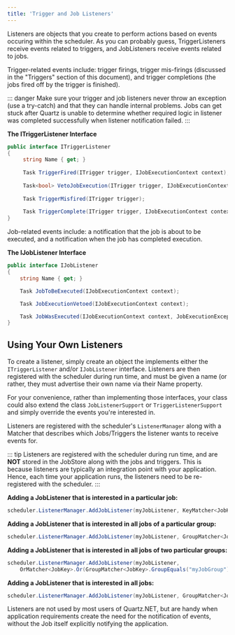 ```yaml
---
title: 'Trigger and Job Listeners'
---
```


Listeners are objects that you create to perform actions based on events occuring within the scheduler.
As you can probably guess, TriggerListeners receive events related to triggers, and JobListeners receive events related to jobs.

Trigger-related events include: trigger firings, trigger mis-firings (discussed in the "Triggers" section of this document),
and trigger completions (the jobs fired off by the trigger is finished).

::: danger
Make sure your trigger and job listeners never throw an exception (use a try-catch) and that they can handle internal problems.
Jobs can get stuck after Quartz is unable to determine whether required logic in listener was completed successfully when listener notification failed.
:::

__The ITriggerListener Interface__

```csharp
public interface ITriggerListener
{
	 string Name { get; }
	 
	 Task TriggerFired(ITrigger trigger, IJobExecutionContext context);
	 
	 Task<bool> VetoJobExecution(ITrigger trigger, IJobExecutionContext context);
	 
	 Task TriggerMisfired(ITrigger trigger);
	 
	 Task TriggerComplete(ITrigger trigger, IJobExecutionContext context, int triggerInstructionCode);
}
```

Job-related events include: a notification that the job is about to be executed, and a notification when the job has completed execution.

__The IJobListener Interface__

```csharp
public interface IJobListener
{
	string Name { get; }

	Task JobToBeExecuted(IJobExecutionContext context);

	Task JobExecutionVetoed(IJobExecutionContext context);

	Task JobWasExecuted(IJobExecutionContext context, JobExecutionException jobException);
} 
```

## Using Your Own Listeners

To create a listener, simply create an object the implements either the `ITriggerListener` and/or `IJobListener` interface. 
Listeners are then registered with the scheduler during run time, and must be given a name (or rather, they must advertise their own 
name via their Name property. 

For your convenience, rather than implementing those interfaces, your class could also extend the class `JobListenerSupport` or `TriggerListenerSupport`
and simply override the events you're interested in.

Listeners are registered with the scheduler's `ListenerManager` along with a Matcher that describes which Jobs/Triggers the listener wants to receive events for.

::: tip
Listeners are registered with the scheduler during run time, and are **NOT** stored in the JobStore along with the jobs and triggers. 
This is because listeners are typically an integration point with your application. 
Hence, each time your application runs, the listeners need to be re-registered with the scheduler.
:::


**Adding a JobListener that is interested in a particular job:**

```csharp
scheduler.ListenerManager.AddJobListener(myJobListener, KeyMatcher<JobKey>.KeyEquals(new JobKey("myJobName", "myJobGroup")));
```

**Adding a JobListener that is interested in all jobs of a particular group:**

```csharp
scheduler.ListenerManager.AddJobListener(myJobListener, GroupMatcher<JobKey>.GroupEquals("myJobGroup"));
```

**Adding a JobListener that is interested in all jobs of two particular groups:**

```csharp
scheduler.ListenerManager.AddJobListener(myJobListener,
	OrMatcher<JobKey>.Or(GroupMatcher<JobKey>.GroupEquals("myJobGroup"), GroupMatcher<JobKey>.GroupEquals("yourGroup")));
```


**Adding a JobListener that is interested in all jobs:**

```csharp
scheduler.ListenerManager.AddJobListener(myJobListener, GroupMatcher<JobKey>.AnyGroup());
```

Listeners are not used by most users of Quartz.NET, but are handy when application requirements create the need
for the notification of events, without the Job itself explicitly notifying the application.

